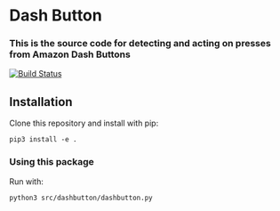 # Dash Button 
### This is the source code for detecting and acting on presses from Amazon Dash Buttons

[![Build Status](https://travis-ci.org/schwartzmanb/dash-button.svg?branch=master)](https://travis-ci.org/schwartzmanb/dash-button)

## Installation

Clone this repository and install with pip:

```
pip3 install -e .
```

### Using this package

Run with:

```
python3 src/dashbutton/dashbutton.py
```